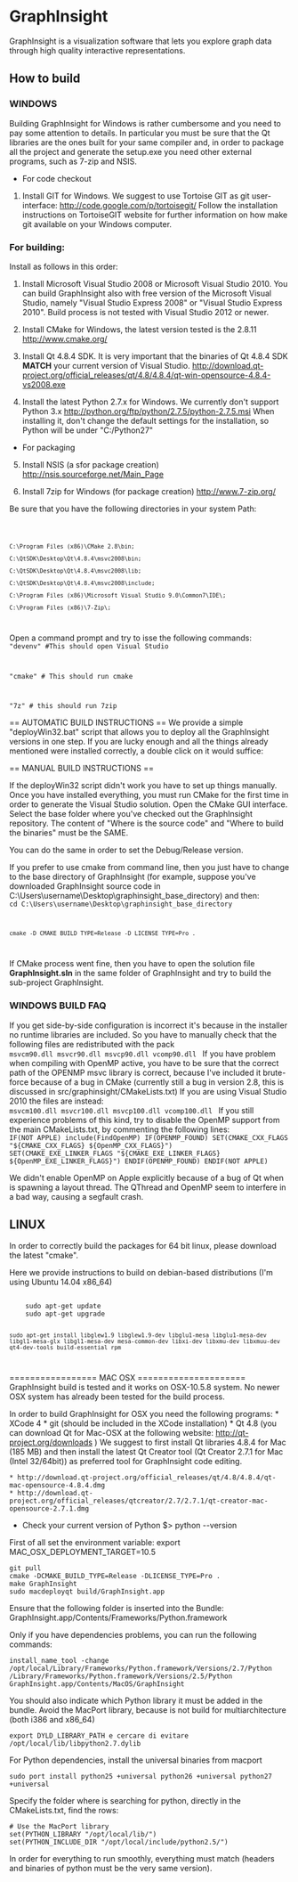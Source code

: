 # GraphInsight
GraphInsight is a visualization software that lets you explore graph data through high quality interactive representations.

## How to build
### WINDOWS
Building GraphInsight for Windows is rather cumbersome and you need to pay some attention to details. In particular you must be sure that the Qt libraries are the ones built for your same compiler and, in order to package all the project and generate the setup.exe you need other external programs, such as 7-zip and NSIS.

* For code checkout
1) Install GIT for Windows. We suggest to use Tortoise GIT as git user-interface: 
	http://code.google.com/p/tortoisegit/
Follow the installation instructions on TortoiseGIT website for further information on how make git available on 
your Windows computer.

### For building:
Install as follows in this order:

1) Install Microsoft Visual Studio 2008 or Microsoft Visual Studio 2010. You can build GraphInsight also with free version of 
the Microsoft Visual Studio, namely "Visual Studio Express 2008" or "Visual Studio Express 2010". Build process is not tested with Visual Studio 2012 or newer. 

2) Install CMake for Windows, the latest version tested is the 2.8.11
	http://www.cmake.org/

3) Install Qt 4.8.4 SDK. It is very important that the binaries of Qt 4.8.4 SDK **MATCH** your current version 
of Visual Studio.
	http://download.qt-project.org/official_releases/qt/4.8/4.8.4/qt-win-opensource-4.8.4-vs2008.exe

4) Install the latest Python 2.7.x for Windows. We currently don't support Python 3.x
	http://python.org/ftp/python/2.7.5/python-2.7.5.msi
When installing it, don't change the default settings for the installation, so Python will be under "C:/Python27"

* For packaging
5) Install NSIS (a sfor package creation)
	http://nsis.sourceforge.net/Main_Page

6) Install 7zip for Windows (for package creation)
	http://www.7-zip.org/

Be sure that you have the following directories in your system Path:

<code>

	C:\Program Files (x86)\CMake 2.8\bin;

	C:\QtSDK\Desktop\Qt\4.8.4\msvc2008\bin;

	C:\QtSDK\Desktop\Qt\4.8.4\msvc2008\lib;

	C:\QtSDK\Desktop\Qt\4.8.4\msvc2008\include;

	C:\Program Files (x86)\Microsoft Visual Studio 9.0\Common7\IDE\;

	C:\Program Files (x86)\7-Zip\;
	
</code>

Open a command prompt and try to isse the following commands:
<code>
"devenv" #This should open Visual Studio

"cmake" # This should run cmake

"7z" # this should run 7zip
</code>

== AUTOMATIC BUILD INSTRUCTIONS ==
We provide a simple "deployWin32.bat" script that allows you to deploy all the GraphInsight versions in one step. If you are lucky enough and all
the things already mentioned were installed correctly, a double click on it would suffice:


== MANUAL BUILD INSTRUCTIONS ==

If the deployWin32 script didn't work you have to set up things manually. 
Once you have installed everything, you must run CMake for the first time in order to generate the Visual Studio solution.
Open the CMake GUI interface. Select the base folder where you've checked out the GraphInsight repository.
The content of "Where is the source code" and "Where to build the binaries" must be the SAME.

You can do the same in order to set the Debug/Release version.

If you prefer to use cmake from command line, then you just have to change to the base directory of GraphInsight (for example, suppose 
you've downloaded GraphInsight source code in C:\Users\username\Desktop\graphinsight_base_directory) and then:
<code>
	cd C:\Users\username\Desktop\graphinsight_base_directory

	cmake -D CMAKE_BUILD_TYPE=Release -D LICENSE_TYPE=Pro .
</code>

If CMake process went fine, then you have to open the solution file <b>GraphInsight.sln</b> in the same folder of GraphInsight and try to build the 
sub-project GraphInsight.

### WINDOWS BUILD FAQ
If you get side-by-side configuration is incorrect it's because in the installer no runtime libraries are included.
So you have to manually check that the following files are redistributed with the pack
<code>
	msvcm90.dll
	msvcr90.dll
	msvcp90.dll
	vcomp90.dll
</code>
If you have problem when compiling with OpenMP active, you have to be sure that the correct path of the OPENMP msvc library is correct, because I've included it brute-force
because of a bug in CMake (currently still a bug in version 2.8, this is discussed in src/graphinsight/CMakeLists.txt)
If you are using Visual Studio 2010 the files are instead:
<code>
	msvcm100.dll
	msvcr100.dll
	msvcp100.dll
	vcomp100.dll
</code>
If you still experience problems of this kind, try to disable the OpenMP support from the main CMakeLists.txt, by commenting the following lines:
<code>
	IF(NOT APPLE)
	    include(FindOpenMP)
	    IF(OPENMP_FOUND)
		SET(CMAKE_CXX_FLAGS "${CMAKE_CXX_FLAGS} ${OpenMP_CXX_FLAGS}")
		SET(CMAKE_EXE_LINKER_FLAGS "${CMAKE_EXE_LINKER_FLAGS} ${OpenMP_EXE_LINKER_FLAGS}")
	    ENDIF(OPENMP_FOUND)
	ENDIF(NOT APPLE)
</code>

We didn't enable OpenMP on Apple explicitly because of a bug of Qt when is spawning a layout thread.
The QThread and OpenMP seem to interfere in a bad way, causing a segfault crash. 


## LINUX
In order to correctly build the packages for 64 bit linux, please download the latest "cmake".

Here we provide instructions to build on debian-based distributions (I'm using Ubuntu 14.04 x86_64)

<code>
	sudo apt-get update
	sudo apt-get upgrade

	sudo apt-get install libglew1.9 libglew1.9-dev libglu1-mesa libglu1-mesa-dev libgl1-mesa-glx libgl1-mesa-dev mesa-common-dev libxi-dev libxmu-dev libxmuu-dev qt4-dev-tools build-essential rpm
</code>

================= MAC OSX =====================
GraphInsight build is tested and it works on OSX-10.5.8 system. No newer OSX system has already been tested for the build process.

In order to build GraphInsight for OSX you need the following programs:
	* XCode 4
	* git (should be included in the XCode installation)
	* Qt 4.8 (you can download Qt for Mac-OSX at the following website: http://qt-project.org/downloads )
	We suggest to first install Qt libraries 4.8.4 for Mac (185 MB) and then install the latest Qt Creator tool (Qt Creator 2.7.1 for Mac (Intel 32/64bit)) as preferred tool for GraphInsight code editing.

	* http://download.qt-project.org/official_releases/qt/4.8/4.8.4/qt-mac-opensource-4.8.4.dmg
	* http://download.qt-project.org/official_releases/qtcreator/2.7/2.7.1/qt-creator-mac-opensource-2.7.1.dmg

* Check your current version of Python
	$> python --version 

First of all set the environment variable:
	export MAC_OSX_DEPLOYMENT_TARGET=10.5

	git pull
	cmake -DCMAKE_BUILD_TYPE=Release -DLICENSE_TYPE=Pro .
	make GraphInsight
	sudo macdeployqt build/GraphInsight.app

Ensure that the following folder is inserted into the Bundle:
GraphInsight.app/Contents/Frameworks/Python.framework

Only if you have dependencies problems, you can run the following commands:

	install_name_tool -change /opt/local/Library/Frameworks/Python.framework/Versions/2.7/Python /Library/Frameworks/Python.framework/Versions/2.5/Python GraphInsight.app/Contents/MacOS/GraphInsight

You should also indicate which Python library it must be added in the bundle. Avoid the MacPort library, because is not build for multiarchitecture (both i386 and x86_64)

	export DYLD_LIBRARY_PATH e cercare di evitare /opt/local/lib/libpython2.7.dylib

For Python dependencies, install the universal binaries from macport

	sudo port install python25 +universal python26 +universal python27 +universal

Specify the folder where is searching for python, directly in the CMakeLists.txt, find the rows:

	# Use the MacPort library
	set(PYTHON_LIBRARY "/opt/local/lib/")
	set(PYTHON_INCLUDE_DIR "/opt/local/include/python2.5/")

In order for everything to run smoothly, everything must match (headers and binaries of python must be the very same version).

